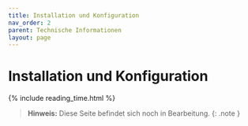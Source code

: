 ```yaml
---
title: Installation und Konfiguration
nav_order: 2
parent: Technische Informationen
layout: page
---
```


# Installation und Konfiguration
{% include reading_time.html %}

> **Hinweis:** Diese Seite befindet sich noch in Bearbeitung.
{: .note }
